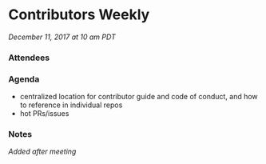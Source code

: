 # Contributors Weekly

*December 11, 2017 at 10 am PDT*

### Attendees

### Agenda
- centralized location for contributor guide and code of conduct, and how to reference in individual repos
- hot PRs/issues

### Notes
*Added after meeting*
